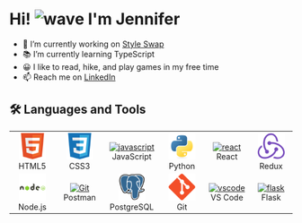 
# Hi! <img src="https://github.com/jennlangley/jennlangley/assets/106412948/92ceece3-5afd-45a2-92e6-ac5355c38877" alt="wave" width="45px" /> I'm Jennifer


- 🔭 I’m currently working on [Style Swap](https://github.com/jennlangley/style-swap)
- 📚 I’m currently learning TypeScript
- 😀 I like to read, hike, and play games in my free time
- 📫 Reach me on [LinkedIn](https://www.linkedin.com/in/jennifer-langley/)

  
## 🛠️ Languages and Tools

<table>
  <tr>
    <td align="center" width="96">
      <a href="https://html.spec.whatwg.org" target="_blank"> 
        <img src="https://raw.githubusercontent.com/devicons/devicon/master/icons/html5/html5-original.svg" alt="html5" width="48" height="48"/> 
      </a>
      <br>HTML5
    </td>
    <td align="center" width="96">
      <a href="https://www.w3.org/Style/CSS/" target="_blank"> 
        <img src="https://raw.githubusercontent.com/devicons/devicon/master/icons/css3/css3-original.svg" alt="css3" width="48" height="48"/> 
      </a>
      <br>CSS3
    </td>
    <td align="center" width="96">
      <a href="https://developer.mozilla.org/en-US/docs/Web/JavaScript">
        <img src="https://upload.wikimedia.org/wikipedia/commons/thumb/9/99/Unofficial_JavaScript_logo_2.svg/1024px-Unofficial_JavaScript_logo_2.svg.png" width="48" height="48" alt="javascript" />
      </a>
      <br>JavaScript
    </td>
    <td align="center" width="96">
      <a href="https://www.python.org" target="_blank"> 
        <img src="https://raw.githubusercontent.com/devicons/devicon/master/icons/python/python-original.svg" alt="python" width="48" height="48"/>
      </a>
      <br>Python
    </td>
    <td align="center" width="96">
      <a href="https://reactjs.org/" target="_blank"> 
        <img src="https://upload.wikimedia.org/wikipedia/commons/thumb/a/a7/React-icon.svg/1150px-React-icon.svg.png" alt="react" height="48"/> 
      </a>   
      <br>React
    </td>
    <td align="center" width="96">
      <a href="https://redux.js.org" target="_blank"> 
        <img src="https://github.com/devicons/devicon/blob/master/icons/redux/redux-original.svg" alt="redux" width="48" height="48"/> 
      </a>
      <br>Redux
    </td>
  </tr>
  <tr>
  <td align="center" width="96">
      <a href="https://nodejs.org" target="_blank"> 
        <img src="https://github.com/devicons/devicon/blob/master/icons/nodejs/nodejs-original-wordmark.svg" alt="nodejs" width="48" height="48"/> 
      </a>
      <br>Node.js
    </td>
    <td align="center" width="96">
      <a href="#postman" >
        <img src="https://www.vectorlogo.zone/logos/getpostman/getpostman-icon.svg" width="48" height="48" alt="Git" />
      </a>
      <br>Postman
    </td>
    <td align="center" width="96">
      <a href="https://www.postgresql.org" target="_blank"> 
        <img src="https://raw.githubusercontent.com/devicons/devicon/master/icons/postgresql/postgresql-original.svg" alt="postgresql" width="48" height="48"/> 
      </a>
      <br>PostgreSQL
    </td>
    <td align="center" width="96">
      <a href="https://git-scm.com" target="_blank"> 
        <img src="https://raw.githubusercontent.com/devicons/devicon/master/icons/git/git-original.svg" alt="git" width="48" height="48"/> 
      </a>
      <br>Git
    </td>
    <td align="center" width="96">
      <a href="https://code.visualstudio.com/" target="_blank"> 
        <img src="https://upload.wikimedia.org/wikipedia/commons/thumb/9/9a/Visual_Studio_Code_1.35_icon.svg/1200px-Visual_Studio_Code_1.35_icon.svg.png" alt="vscode" width="48" height="48"/> 
      </a>
      <br>VS Code
    </td>
    <td align="center" width="96">
      <a href="https://www.fullstackpython.com/flask.html" target="_blank"> 
        <img src="https://static-00.iconduck.com/assets.00/flask-icon-2048x1826-nxzeqh6a.png" alt="flask" width="48" height="48"/> 
      </a>
      <br>Flask
    </td>
    
  </tr>
</table>
